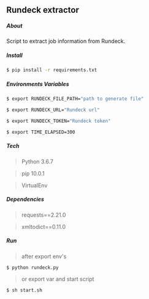 ## Rundeck extractor

##### About

Script to extract job information from Rundeck.

##### Install

```bash
$ pip install -r requirements.txt
```

##### Environments Variables

```bash
$ export RUNDECK_FILE_PATH="path to generate file"

$ export RUNDECK_URL="Rundeck url"

$ export RUNDECK_TOKEN="Rundeck token"

$ export TIME_ELAPSED=300

```

##### Tech

> Python 3.6.7

> pip 10.0.1 

> VirtualEnv

##### Dependencies

> requests==2.21.0

> xmltodict==0.11.0

##### Run

> after export env's 

```bash
$ python rundeck.py
```

> or export var and start script

```bash
$ sh start.sh
```